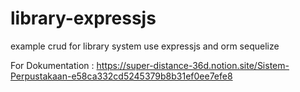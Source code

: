 # library-expressjs
example crud for library system use expressjs and orm sequelize

For Dokumentation : 
https://super-distance-36d.notion.site/Sistem-Perpustakaan-e58ca332cd5245379b8b31ef0ee7efe8

